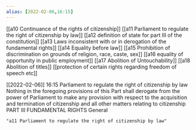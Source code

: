 ```yaml
---
alias: [2022-02-06,16:15]
---
```

 [[a10 Continuance of the rights of citizenship]] [[a11 Parliament to regulate the right of citizenship by law]] [[a12 definition of state for part III of the constitution]] [[a13 Laws inconsistent with or in derogation of the fundamental rights]] [[a14 Equality before law]] [[a15 Prohibition of discrimination on grounds of religion, race, caste, sex]] [[a16 equality of opportunity in public employment]] [[a17 Abolition of Untouchability]] [[a18 Abolition of titles]] [[protection of certain rights regarding freedom of speech etc]]

[[2022-02-06]] 16:15
Parliament to regulate the right of citizenship by law Nothing in the foregoing provisions of this Part shall derogate from the power of Parliament to make any provision with respect to the acquisition and termination of citizenship and all other matters relating to citizenship PART III FUNDAMENTAL RIGHTS General
```query 2022-03-26 18:18
"a11 Parliament to regulate the right of citizenship by law"
```